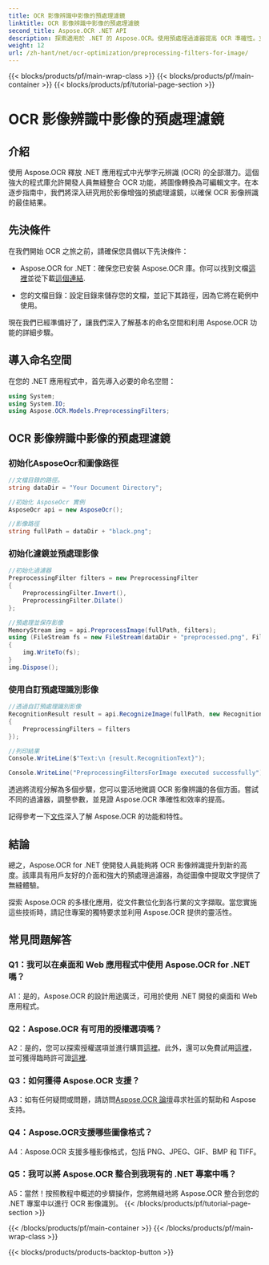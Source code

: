 ```yaml
---
title: OCR 影像辨識中影像的預處理濾鏡
linktitle: OCR 影像辨識中影像的預處理濾鏡
second_title: Aspose.OCR .NET API
description: 探索適用於 .NET 的 Aspose.OCR。使用預處理過濾器提高 OCR 準確性。立即下載以實現無縫整合。
weight: 12
url: /zh-hant/net/ocr-optimization/preprocessing-filters-for-image/
---
```


{{< blocks/products/pf/main-wrap-class >}}
{{< blocks/products/pf/main-container >}}
{{< blocks/products/pf/tutorial-page-section >}}

# OCR 影像辨識中影像的預處理濾鏡

## 介紹

使用 Aspose.OCR 釋放 .NET 應用程式中光學字元辨識 (OCR) 的全部潛力。這個強大的程式庫允許開發人員無縫整合 OCR 功能，將圖像轉換為可編輯文字。在本逐步指南中，我們將深入研究用於影像增強的預處理濾鏡，以確保 OCR 影像辨識的最佳結果。

## 先決條件

在我們開始 OCR 之旅之前，請確保您具備以下先決條件：

-  Aspose.OCR for .NET：確保您已安裝 Aspose.OCR 庫。你可以找到文檔[這裡](https://reference.aspose.com/ocr/net/)並從下載[這個連結](https://releases.aspose.com/ocr/net/).

- 您的文檔目錄：設定目錄來儲存您的文檔，並記下其路徑，因為它將在範例中使用。

現在我們已經準備好了，讓我們深入了解基本的命名空間和利用 Aspose.OCR 功能的詳細步驟。

## 導入命名空間

在您的 .NET 應用程式中，首先導入必要的命名空間：

```csharp
using System;
using System.IO;
using Aspose.OCR.Models.PreprocessingFilters;
```

## OCR 影像辨識中影像的預處理濾鏡

### 初始化AsposeOcr和圖像路徑

```csharp
//文檔目錄的路徑。
string dataDir = "Your Document Directory";

//初始化 AsposeOcr 實例
AsposeOcr api = new AsposeOcr();

//影像路徑
string fullPath = dataDir + "black.png";
```

### 初始化濾鏡並預處理影像

```csharp
//初始化過濾器
PreprocessingFilter filters = new PreprocessingFilter
{
    PreprocessingFilter.Invert(),
    PreprocessingFilter.Dilate()
};

//預處理並保存影像
MemoryStream img = api.PreprocessImage(fullPath, filters);
using (FileStream fs = new FileStream(dataDir + "preprocessed.png", FileMode.OpenOrCreate))
{
    img.WriteTo(fs);
}
img.Dispose();
```

### 使用自訂預處理識別影像

```csharp
//透過自訂預處理識別影像
RecognitionResult result = api.RecognizeImage(fullPath, new RecognitionSettings
{
    PreprocessingFilters = filters
});

//列印結果
Console.WriteLine($"Text:\n {result.RecognitionText}");

Console.WriteLine("PreprocessingFiltersForImage executed successfully");
```

透過將流程分解為多個步驟，您可以靈活地微調 OCR 影像辨識的各個方面。嘗試不同的過濾器，調整參數，並見證 Aspose.OCR 準確性和效率的提高。

記得參考一下[文件](https://reference.aspose.com/ocr/net/)深入了解 Aspose.OCR 的功能和特性。

## 結論

總之，Aspose.OCR for .NET 使開發人員能夠將 OCR 影像辨識提升到新的高度。該庫具有用戶友好的介面和強大的預處理過濾器，為從圖像中提取文字提供了無縫體驗。

探索 Aspose.OCR 的多樣化應用，從文件數位化到各行業的文字擷取。當您實施這些技術時，請記住專案的獨特要求並利用 Aspose.OCR 提供的靈活性。


## 常見問題解答

### Q1：我可以在桌面和 Web 應用程式中使用 Aspose.OCR for .NET 嗎？

A1：是的，Aspose.OCR 的設計用途廣泛，可用於使用 .NET 開發的桌面和 Web 應用程式。

### Q2：Aspose.OCR 有可用的授權選項嗎？

 A2：是的，您可以探索授權選項並進行購買[這裡](https://purchase.aspose.com/buy)。此外，還可以免費試用[這裡](https://releases.aspose.com/)，並可獲得臨時許可證[這裡](https://purchase.aspose.com/temporary-license/).

### Q3：如何獲得 Aspose.OCR 支援？

A3：如有任何疑問或問題，請訪問[Aspose.OCR 論壇](https://forum.aspose.com/c/ocr/16)尋求社區的幫助和 Aspose 支持。

### Q4：Aspose.OCR支援哪些圖像格式？

A4：Aspose.OCR 支援多種影像格式，包括 PNG、JPEG、GIF、BMP 和 TIFF。

### Q5：我可以將 Aspose.OCR 整合到我現有的 .NET 專案中嗎？

A5：當然！按照教程中概述的步驟操作，您將無縫地將 Aspose.OCR 整合到您的 .NET 專案中以進行 OCR 影像識別。
{{< /blocks/products/pf/tutorial-page-section >}}

{{< /blocks/products/pf/main-container >}}
{{< /blocks/products/pf/main-wrap-class >}}

{{< blocks/products/products-backtop-button >}}
